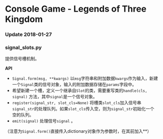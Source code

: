 # Console Game - Legends of Three Kingdom

### Update 2018-01-27

### signal_slots.py
提供信号槽机制。

**API**
- `Signal.form(msg, **kwargs)` 以`msg`字符串和附加数据`kwargs`作为输入，新建一个`Signal`类的信号对象，输入的附加数据存储在`params`字段中。
- 希望新建一个槽，定义一个继承自`Slot`的类，需要重写类的`handle(cls, signal)` 方法，其中`signal`是一个信号对象。
- `register(signal_str, slot_cls=None)` 将槽类`slot_cls`加入信号串`signal_str`的处理队列。如果`slot_cls`传入空，则为`signal_str`初始化一个空的队列。
- `emit(signal)` 处理信号`signal` 。

（注意为`Signal.form()`直接传入dictionary对象作为参数时，在其前加入\*\*）